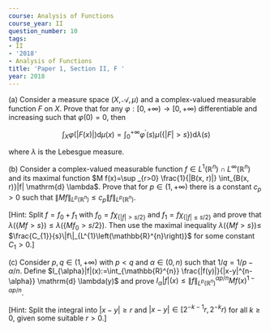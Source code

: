 ```yaml
---
course: Analysis of Functions
course_year: II
question_number: 10
tags:
- II
- '2018'
- Analysis of Functions
title: 'Paper 1, Section II, F '
year: 2018
---
```




(a) Consider a measure space $(X, \mathcal{A}, \mu)$ and a complex-valued measurable function $F$ on $X$. Prove that for any $\varphi:[0,+\infty) \rightarrow[0,+\infty)$ differentiable and increasing such that $\varphi(0)=0$, then

$$\int_{X} \varphi(|F(x)|) \mathrm{d} \mu(x)=\int_{0}^{+\infty} \varphi^{\prime}(s) \mu(\{|F|>s\}) \mathrm{d} \lambda(s)$$

where $\lambda$ is the Lebesgue measure.

(b) Consider a complex-valued measurable function $f \in L^{1}\left(\mathbb{R}^{n}\right) \cap L^{\infty}\left(\mathbb{R}^{n}\right)$ and its maximal function $M f(x)=\sup _{r>0} \frac{1}{|B(x, r)|} \int_{B(x, r)}|f| \mathrm{d} \lambda$. Prove that for $p \in(1,+\infty)$ there is a constant $c_{p}>0$ such that $\|M f\|_{L^{p}\left(\mathbb{R}^{n}\right)} \leqslant c_{p}\|f\|_{L^{p}\left(\mathbb{R}^{n}\right)}$.

[Hint: Split $f=f_{0}+f_{1}$ with $f_{0}=f \chi_{\{|f|>s / 2\}}$ and $f_{1}=f \chi_{\{|f| \leqslant s / 2\}}$ and prove that $\lambda(\{M f>s\}) \leqslant \lambda\left(\left\{M f_{0}>s / 2\right\}\right)$. Then use the maximal inequality $\lambda(\{M f>s\}) \leqslant$ $\frac{C_{1}}{s}\|f\|_{L^{1}\left(\mathbb{R}^{n}\right)}$ for some constant $\left.C_{1}>0 .\right]$

(c) Consider $p, q \in(1,+\infty)$ with $p<q$ and $\alpha \in(0, n)$ such that $1 / q=1 / p-\alpha / n$. Define $I_{\alpha}|f|(x):=\int_{\mathbb{R}^{n}} \frac{|f(y)|}{|x-y|^{n-\alpha}} \mathrm{d} \lambda(y)$ and prove $I_{\alpha}|f|(x) \leqslant\|f\|_{L^{p}\left(\mathbb{R}^{n}\right)}^{\alpha p / n} M f(x)^{1-\alpha p / n}$.

[Hint: Split the integral into $|x-y| \geqslant r$ and $|x-y| \in\left[2^{-k-1} r, 2^{-k} r\right)$ for all $k \geqslant 0$, given some suitable $r>0 .]$